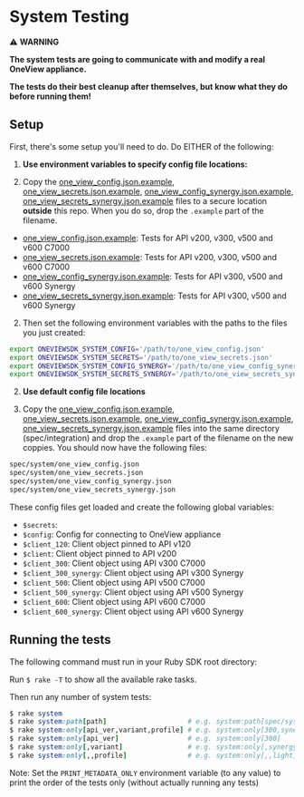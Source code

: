 # System Testing
:warning: **WARNING**

**The system tests are going to communicate with and modify a real OneView appliance.**

**The tests do their best cleanup after themselves, but know what they do before running them!**

## Setup
First, there's some setup you'll need to do. Do EITHER of the following:

1. **Use environment variables to specify config file locations:**

  1. Copy the [one_view_config.json.example](one_view_config.json.example), [one_view_secrets.json.example](one_view_secrets.json.example),
   [one_view_config_synergy.json.example](one_view_config_synergy.json.example),
   [one_view_secrets_synergy.json.example](one_view_secrets_synergy.json.example) files to a secure location
   **outside** this repo. When you do so, drop the `.example` part of the filename.

   - [one_view_config.json.example](one_view_config.json.example): Tests for API v200, v300, v500 and v600 C7000
   - [one_view_secrets.json.example](one_view_secrets.json.example): Tests for API v200, v300, v500 and v600 C7000
   - [one_view_config_synergy.json.example](one_view_config_synergy.json.example): Tests for API v300, v500 and v600 Synergy
   - [one_view_secrets_synergy.json.example](one_view_secrets_synergy.json.example): Tests for API v300, v500 and v600 Synergy

  2. Then set the following environment variables with the paths to the files you just created:

   ```bash
   export ONEVIEWSDK_SYSTEM_CONFIG='/path/to/one_view_config.json'
   export ONEVIEWSDK_SYSTEM_SECRETS='/path/to/one_view_secrets.json'
   export ONEVIEWSDK_SYSTEM_CONFIG_SYNERGY='/path/to/one_view_config_synergy.json'
   export ONEVIEWSDK_SYSTEM_SECRETS_SYNERGY='/path/to/one_view_secrets_synergy.json'
   ```

2. **Use default config file locations**

  1. Copy the [one_view_config.json.example](one_view_config.json.example), [one_view_secrets.json.example](one_view_secrets.json.example),
   [one_view_config_synergy.json.example](one_view_config_synergy.json.example),
   [one_view_secrets_synergy.json.example](one_view_secrets_synergy.json.example) files into the same directory (spec/integration)
   and drop the `.example` part of the filename on the new coppies. You should now have the following files:

   ```bash
   spec/system/one_view_config.json
   spec/system/one_view_secrets.json
   spec/system/one_view_config_synergy.json
   spec/system/one_view_secrets_synergy.json
   ```

These config files get loaded and create the following global variables:
 - `$secrets`:
 - `$config`: Config for connecting to OneView appliance
 - `$client_120`: Client object pinned to API v120
 - `$client`: Client object pinned to API v200
 - `$client_300`: Client object using API v300 C7000
 - `$client_300_synergy`: Client object using API v300 Synergy
 - `$client_500`: Client object using API v500 C7000
 - `$client_500_synergy`: Client object using API v500 Synergy
 - `$client_600`: Client object using API v600 C7000
 - `$client_600_synergy`: Client object using API v600 Synergy

## Running the tests
The following command must run in your Ruby SDK root directory:

Run `$ rake -T` to show all the available rake tasks.

Then run any number of system tests:

```ruby
$ rake system
$ rake system:path[path]                    # e.g. system:path[spec/system/light*/api200]
$ rake system:only[api_ver,variant,profile] # e.g. system:only[300,synergy,light]
$ rake system:only[api_ver]                 # e.g. system:only[300]
$ rake system:only[,variant]                # e.g. system:only[,synergy]
$ rake system:only[,,profile]               # e.g. system:only[,,light]
```

Note: Set the `PRINT_METADATA_ONLY` environment variable (to any value) to print the order of the tests only (without actually running any tests)
